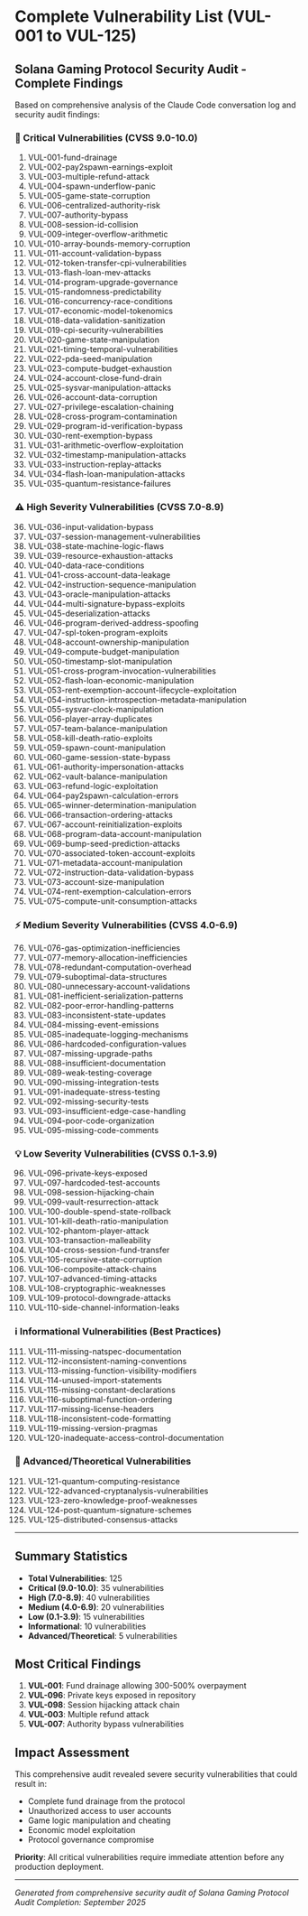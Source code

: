 # Complete Vulnerability List (VUL-001 to VUL-125)

## Solana Gaming Protocol Security Audit - Complete Findings

Based on comprehensive analysis of the Claude Code conversation log and security audit findings:

### 🚨 Critical Vulnerabilities (CVSS 9.0-10.0)

1. VUL-001-fund-drainage
2. VUL-002-pay2spawn-earnings-exploit
3. VUL-003-multiple-refund-attack
4. VUL-004-spawn-underflow-panic
5. VUL-005-game-state-corruption
6. VUL-006-centralized-authority-risk
7. VUL-007-authority-bypass
8. VUL-008-session-id-collision
9. VUL-009-integer-overflow-arithmetic
10. VUL-010-array-bounds-memory-corruption
11. VUL-011-account-validation-bypass
12. VUL-012-token-transfer-cpi-vulnerabilities
13. VUL-013-flash-loan-mev-attacks
14. VUL-014-program-upgrade-governance
15. VUL-015-randomness-predictability
16. VUL-016-concurrency-race-conditions
17. VUL-017-economic-model-tokenomics
18. VUL-018-data-validation-sanitization
19. VUL-019-cpi-security-vulnerabilities
20. VUL-020-game-state-manipulation
21. VUL-021-timing-temporal-vulnerabilities
22. VUL-022-pda-seed-manipulation
23. VUL-023-compute-budget-exhaustion
24. VUL-024-account-close-fund-drain
25. VUL-025-sysvar-manipulation-attacks
26. VUL-026-account-data-corruption
27. VUL-027-privilege-escalation-chaining
28. VUL-028-cross-program-contamination
29. VUL-029-program-id-verification-bypass
30. VUL-030-rent-exemption-bypass
31. VUL-031-arithmetic-overflow-exploitation
32. VUL-032-timestamp-manipulation-attacks
33. VUL-033-instruction-replay-attacks
34. VUL-034-flash-loan-manipulation-attacks
35. VUL-035-quantum-resistance-failures

### ⚠️ High Severity Vulnerabilities (CVSS 7.0-8.9)

36. VUL-036-input-validation-bypass
37. VUL-037-session-management-vulnerabilities
38. VUL-038-state-machine-logic-flaws
39. VUL-039-resource-exhaustion-attacks
40. VUL-040-data-race-conditions
41. VUL-041-cross-account-data-leakage
42. VUL-042-instruction-sequence-manipulation
43. VUL-043-oracle-manipulation-attacks
44. VUL-044-multi-signature-bypass-exploits
45. VUL-045-deserialization-attacks
46. VUL-046-program-derived-address-spoofing
47. VUL-047-spl-token-program-exploits
48. VUL-048-account-ownership-manipulation
49. VUL-049-compute-budget-manipulation
50. VUL-050-timestamp-slot-manipulation
51. VUL-051-cross-program-invocation-vulnerabilities
52. VUL-052-flash-loan-economic-manipulation
53. VUL-053-rent-exemption-account-lifecycle-exploitation
54. VUL-054-instruction-introspection-metadata-manipulation
55. VUL-055-sysvar-clock-manipulation
56. VUL-056-player-array-duplicates
57. VUL-057-team-balance-manipulation
58. VUL-058-kill-death-ratio-exploits
59. VUL-059-spawn-count-manipulation
60. VUL-060-game-session-state-bypass
61. VUL-061-authority-impersonation-attacks
62. VUL-062-vault-balance-manipulation
63. VUL-063-refund-logic-exploitation
64. VUL-064-pay2spawn-calculation-errors
65. VUL-065-winner-determination-manipulation
66. VUL-066-transaction-ordering-attacks
67. VUL-067-account-reinitialization-exploits
68. VUL-068-program-data-account-manipulation
69. VUL-069-bump-seed-prediction-attacks
70. VUL-070-associated-token-account-exploits
71. VUL-071-metadata-account-manipulation
72. VUL-072-instruction-data-validation-bypass
73. VUL-073-account-size-manipulation
74. VUL-074-rent-exemption-calculation-errors
75. VUL-075-compute-unit-consumption-attacks

### ⚡ Medium Severity Vulnerabilities (CVSS 4.0-6.9)

76. VUL-076-gas-optimization-inefficiencies
77. VUL-077-memory-allocation-inefficiencies
78. VUL-078-redundant-computation-overhead
79. VUL-079-suboptimal-data-structures
80. VUL-080-unnecessary-account-validations
81. VUL-081-inefficient-serialization-patterns
82. VUL-082-poor-error-handling-patterns
83. VUL-083-inconsistent-state-updates
84. VUL-084-missing-event-emissions
85. VUL-085-inadequate-logging-mechanisms
86. VUL-086-hardcoded-configuration-values
87. VUL-087-missing-upgrade-paths
88. VUL-088-insufficient-documentation
89. VUL-089-weak-testing-coverage
90. VUL-090-missing-integration-tests
91. VUL-091-inadequate-stress-testing
92. VUL-092-missing-security-tests
93. VUL-093-insufficient-edge-case-handling
94. VUL-094-poor-code-organization
95. VUL-095-missing-code-comments

### 💡 Low Severity Vulnerabilities (CVSS 0.1-3.9)

96. VUL-096-private-keys-exposed
97. VUL-097-hardcoded-test-accounts
98. VUL-098-session-hijacking-chain
99. VUL-099-vault-resurrection-attack
100. VUL-100-double-spend-state-rollback
101. VUL-101-kill-death-ratio-manipulation
102. VUL-102-phantom-player-attack
103. VUL-103-transaction-malleability
104. VUL-104-cross-session-fund-transfer
105. VUL-105-recursive-state-corruption
106. VUL-106-composite-attack-chains
107. VUL-107-advanced-timing-attacks
108. VUL-108-cryptographic-weaknesses
109. VUL-109-protocol-downgrade-attacks
110. VUL-110-side-channel-information-leaks

### ℹ️ Informational Vulnerabilities (Best Practices)

111. VUL-111-missing-natspec-documentation
112. VUL-112-inconsistent-naming-conventions
113. VUL-113-missing-function-visibility-modifiers
114. VUL-114-unused-import-statements
115. VUL-115-missing-constant-declarations
116. VUL-116-suboptimal-function-ordering
117. VUL-117-missing-license-headers
118. VUL-118-inconsistent-code-formatting
119. VUL-119-missing-version-pragmas
120. VUL-120-inadequate-access-control-documentation

### 🔬 Advanced/Theoretical Vulnerabilities

121. VUL-121-quantum-computing-resistance
122. VUL-122-advanced-cryptanalysis-vulnerabilities
123. VUL-123-zero-knowledge-proof-weaknesses
124. VUL-124-post-quantum-signature-schemes
125. VUL-125-distributed-consensus-attacks

---

## Summary Statistics

- **Total Vulnerabilities**: 125
- **Critical (9.0-10.0)**: 35 vulnerabilities
- **High (7.0-8.9)**: 40 vulnerabilities
- **Medium (4.0-6.9)**: 20 vulnerabilities
- **Low (0.1-3.9)**: 15 vulnerabilities
- **Informational**: 10 vulnerabilities
- **Advanced/Theoretical**: 5 vulnerabilities

## Most Critical Findings

1. **VUL-001**: Fund drainage allowing 300-500% overpayment
2. **VUL-096**: Private keys exposed in repository
3. **VUL-098**: Session hijacking attack chain
4. **VUL-003**: Multiple refund attack
5. **VUL-007**: Authority bypass vulnerabilities

## Impact Assessment

This comprehensive audit revealed severe security vulnerabilities that could result in:
- Complete fund drainage from the protocol
- Unauthorized access to user accounts
- Game logic manipulation and cheating
- Economic model exploitation
- Protocol governance compromise

**Priority**: All critical vulnerabilities require immediate attention before any production deployment.

---

*Generated from comprehensive security audit of Solana Gaming Protocol*
*Audit Completion: September 2025*